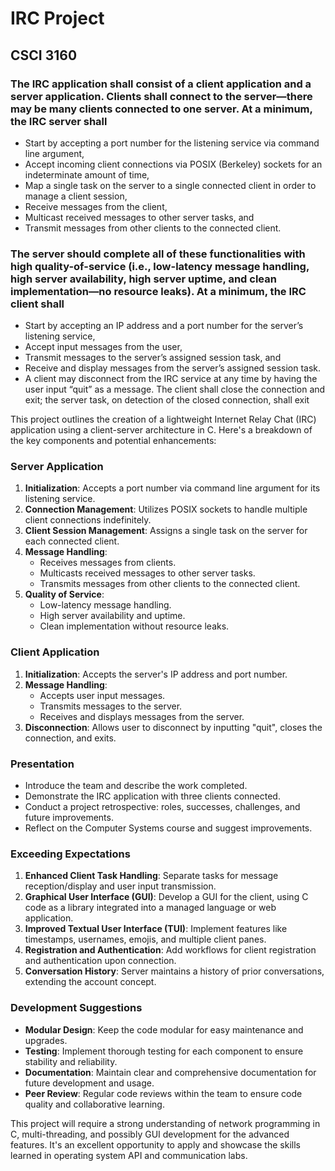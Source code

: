 
# IRC Project

## CSCI 3160

### The IRC application shall consist of a client application and a server application. Clients shall connect to the server—there may be many clients connected to one server. At a minimum, the IRC server shall

* Start by accepting a port number for the listening service via command line argument,
* Accept incoming client connections via POSIX (Berkeley) sockets for an indeterminate amount of time,
* Map a single task on the server to a single connected client in order to manage a client session,
* Receive messages from the client,
* Multicast received messages to other server tasks, and
* Transmit messages from other clients to the connected client.

### The server should complete all of these functionalities with high quality-of-service (i.e., low-latency message handling, high server availability, high server uptime, and clean implementation—no resource leaks). At a minimum, the IRC client shall

* Start by accepting an IP address and a port number for the server’s listening service,
* Accept input messages from the user,
* Transmit messages to the server’s assigned session task, and
* Receive and display messages from the server’s assigned session task.
* A client may disconnect from the IRC service at any time by having the user input “quit” as a message. The client shall close the connection and exit; the server task, on detection of the closed connection, shall exit

This project outlines the creation of a lightweight Internet Relay Chat (IRC) application using a client-server architecture in C. Here's a breakdown of the key components and potential enhancements:

### Server Application

1. **Initialization**: Accepts a port number via command line argument for its listening service.
2. **Connection Management**: Utilizes POSIX sockets to handle multiple client connections indefinitely.
3. **Client Session Management**: Assigns a single task on the server for each connected client.
4. **Message Handling**:
    * Receives messages from clients.
    * Multicasts received messages to other server tasks.
    * Transmits messages from other clients to the connected client.
5. **Quality of Service**:
    * Low-latency message handling.
    * High server availability and uptime.
    * Clean implementation without resource leaks.

### Client Application

1. **Initialization**: Accepts the server's IP address and port number.
2. **Message Handling**:
    * Accepts user input messages.
    * Transmits messages to the server.
    * Receives and displays messages from the server.
3. **Disconnection**: Allows user to disconnect by inputting "quit", closes the connection, and exits.

### Presentation

* Introduce the team and describe the work completed.
* Demonstrate the IRC application with three clients connected.
* Conduct a project retrospective: roles, successes, challenges, and future improvements.
* Reflect on the Computer Systems course and suggest improvements.

### Exceeding Expectations

1. **Enhanced Client Task Handling**: Separate tasks for message reception/display and user input transmission.
2. **Graphical User Interface (GUI)**: Develop a GUI for the client, using C code as a library integrated into a managed language or web application.
3. **Improved Textual User Interface (TUI)**: Implement features like timestamps, usernames, emojis, and multiple client panes.
4. **Registration and Authentication**: Add workflows for client registration and authentication upon connection.
5. **Conversation History**: Server maintains a history of prior conversations, extending the account concept.

### Development Suggestions

* **Modular Design**: Keep the code modular for easy maintenance and upgrades.
* **Testing**: Implement thorough testing for each component to ensure stability and reliability.
* **Documentation**: Maintain clear and comprehensive documentation for future development and usage.
* **Peer Review**: Regular code reviews within the team to ensure code quality and collaborative learning.

This project will require a strong understanding of network programming in C, multi-threading, and possibly GUI development for the advanced features. It's an excellent opportunity to apply and showcase the skills learned in operating system API and communication labs.
